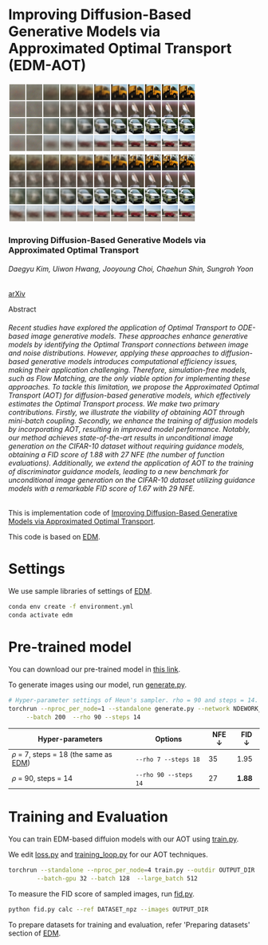 # Improving Diffusion-Based Generative Models via Approximated Optimal Transport \(EDM-AOT\)
![Teaser image](https://github.com/large-scale-kim/EDM-AOT/blob/main/docs/tangent_edm.png)
![Teaser image](https://github.com/large-scale-kim/EDM-AOT/blob/main/docs/tanget_aot.png)
### Improving Diffusion-Based Generative Models via Approximated Optimal Transport

###### Daegyu Kim, Uiwon Hwang, Jooyoung Choi, Chaehun Shin, Sungroh Yoon
[arXiv]()

Abstract
###### *Recent studies have explored the application of Optimal Transport to ODE-based image generative models. These approaches enhance generative models by identifying the Optimal Transport connections between image and noise distributions. However, applying these approaches to diffusion-based generative models introduces computational efficiency issues, making their application challenging. Therefore, simulation-free models, such as Flow Matching, are the only viable option for implementing these approaches. To tackle this limitation, we propose the Approximated Optimal Transport (AOT) for diffusion-based generative models, which effectively estimates the Optimal Transport process. We make two primary contributions. Firstly, we illustrate the viability of obtaining AOT through mini-batch coupling. Secondly, we enhance the training of diffusion models by incorporating AOT, resulting in improved model performance. Notably, our method achieves state-of-the-art results in unconditional image generation on the CIFAR-10 dataset without requiring guidance models, obtaining a FID score of 1.88 with 27 NFE (the number of function evaluations). Additionally, we extend the application of AOT to the training of discriminator guidance models, leading to a new benchmark for unconditional image generation on the CIFAR-10 dataset utilizing guidance models with a remarkable FID score of 1.67 with 29 NFE.*

This is implementation code of [Improving Diffusion-Based Generative Models via Approximated Optimal Transport]().

This code is based on [EDM](https://github.com/NVlabs/edm).

# Settings

We use sample libraries of settings of [EDM](https://github.com/NVlabs/edm).

```.bash
conda env create -f environment.yml
conda activate edm
```
# Pre-trained model

You can download our pre-trained model in [this link](https://drive.google.com/file/d/1y-79-IKw15BaCHJRznC8fUKQ9lQR2I_M/view?usp=sharing).

To generate images using our model, run [generate.py](https://github.com/large-scale-kim/EDM-AOT/blob/main/generate.py).
```.bash
# Hyper-parameter settings of Heun's sampler. rho = 90 and steps = 14.
torchrun --nproc_per_node=1 --standalone generate.py --network NDEWORK_DIR --seeds 0-49999 --outdir OUTPUT_DIR --subdirs \
     --batch 200  --rho 90 --steps 14
```

|Hyper-parameters| Options | NFE $\downarrow$ | FID $\downarrow$|
|-|-|-|-|
|$\rho$ = 7, steps = 18 \(the same as [EDM](https://github.com/NVlabs/edm)\) |```--rho 7 --steps 18 ``` | 35| 1.95 |
|$\rho$ = 90, steps = 14  |``` --rho 90 --steps 14 ```| 27|**1.88** |

# Training and Evaluation

You can train EDM-based diffuion models with our AOT using [train.py](https://github.com/large-scale-kim/EDM-AOT/blob/main/train.py).

We edit [loss.py](https://github.com/large-scale-kim/EDM-AOT/blob/main/training/loss.py) and [training_loop.py](https://github.com/large-scale-kim/EDM-AOT/blob/main/training/training_loop.py) for our AOT techniques.
```.bash
torchrun --standalone --nproc_per_node=4 train.py --outdir OUTPUT_DIR  --data DATASET  --cond 0 --arch ncsnpp \
        --batch-gpu 32 --batch 128  --large_batch 512
```

To measure the FID score of sampled images, run [fid.py](https://github.com/large-scale-kim/EDM-AOT/blob/main/fid.py).
```.bash
python fid.py calc --ref DATASET_npz --images OUTPUT_DIR
```
To prepare datasets for training and evaluation, refer 'Preparing datasets' section of [EDM](https://github.com/NVlabs/edm#preparing-datasets).

